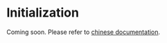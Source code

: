 # Initialization

Coming soon. Please refer to [chinese documentation](../../zh_cn/advanced_tutorials/initialize.md).

